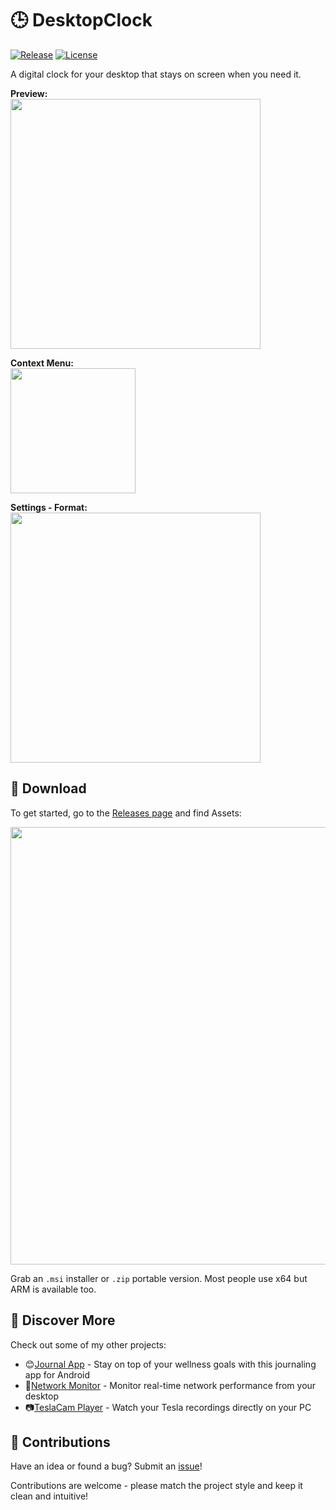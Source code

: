 # 🕒 DesktopClock

[![Release](https://img.shields.io/github/release/danielchalmers/DesktopClock?include_prereleases)](https://github.com/danielchalmers/DesktopClock/releases)
[![License](https://img.shields.io/github/license/danielchalmers/DesktopClock)](LICENSE)

A digital clock for your desktop that stays on screen when you need it.

**Preview:**  
<img src="https://github.com/danielchalmers/DesktopClock/assets/7112040/6038fa47-3a29-4b74-8f4f-fffeb8af8d0a" width="400" />

**Context Menu:**  
<img src="https://github.com/user-attachments/assets/2154f1d3-23b0-4161-9a12-02748f5941db" width="200" />

**Settings - Format:**  
<img src="https://github.com/user-attachments/assets/a7e07b9f-a927-44e7-b406-1ab18226adfd" width="400" />

## 🚀 Download

To get started, go to the [Releases page](https://github.com/danielchalmers/DesktopClock/releases) and find Assets:

<img src="https://github.com/user-attachments/assets/d117e992-8d83-4df9-ad69-756d816b700c" width="700" />

Grab an `.msi` installer or `.zip` portable version. Most people use x64 but ARM is available too.

## 🌟 Discover More

Check out some of my other projects:

- 😊[Journal App](https://github.com/danielchalmers/JournalApp) - Stay on top of your wellness goals with this journaling app for Android
- 🔄[Network Monitor](https://github.com/danielchalmers/Network-Monitor) - Monitor real-time network performance from your desktop
- 📷[TeslaCam Player](https://github.com/danielchalmers/TeslaCam) - Watch your Tesla recordings directly on your PC

## 🤝 Contributions

Have an idea or found a bug? Submit an [issue](https://github.com/danielchalmers/DesktopClock/issues)!

Contributions are welcome - please match the project style and keep it clean and intuitive!
